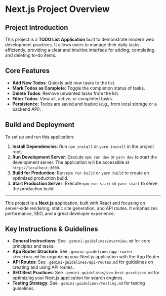 # Next.js Project Overview

## Project Introduction

This project is a **TODO List Application** built to demonstrate modern web
development practices. It allows users to manage their daily tasks efficiently,
providing a clear and intuitive interface for adding, completing, and deleting
to-do items.

## Core Features

- **Add New Todos**: Quickly add new tasks to the list.
- **Mark Todos as Complete**: Toggle the completion status of tasks.
- **Delete Todos**: Remove unwanted tasks from the list.
- **Filter Todos**: View all, active, or completed tasks.
- **Persistence**: Todos are saved and loaded (e.g., from local storage or a
  backend API).

## Build and Deployment

To set up and run this application:

1.  **Install Dependencies**: Run `npm install` or `yarn install` in the project
    root.
2.  **Run Development Server**: Execute `npm run dev` or `yarn dev` to start the
    development server. The application will be accessible at
    `http://localhost:3000`.
3.  **Build for Production**: Run `npm run build` or `yarn build` to create an
    optimized production build.
4.  **Start Production Server**: Execute `npm run start` or `yarn start` to
    serve the production build.

---

This project is a **Next.js** application, built with React and focusing on
server-side rendering, static site generation, and API routes. It emphasizes
performance, SEO, and a great developer experience.

## Key Instructions & Guidelines

- **General Instructions**: See `.gemini-guidelines/overview.md` for core
  principles and tasks.
- **App Router Structure**: See `.gemini-guidelines/app-router-structure.md` for
  organizing your Next.js application with the App Router.
- **API Routes**: See `.gemini-guidelines/api-routes.md` for guidelines on
  creating and using API routes.
- **SEO Best Practices**: See `.gemini-guidelines/seo-best-practices.md` for
  optimizing your Next.js application for search engines.
- **Testing Strategy**: See `.gemini-guidelines/testing.md` for testing
  guidelines.
